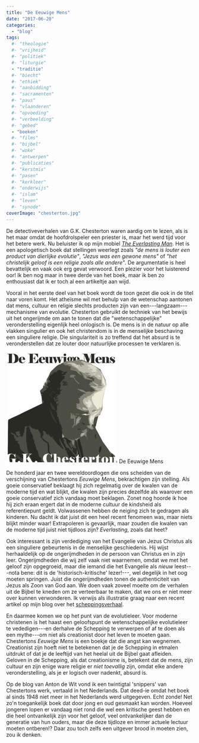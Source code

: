 ```yaml
---
title: "De Eeuwige Mens"
date: "2017-06-20"
categories: 
  - "blog"
tags:
  #- "theologie"
  #- "vrijheid"
  #- "politiek"
  #- "liturgie"
  - "traditie"
  #- "biecht"
  #- "ethiek"
  #- "aanbidding"
  #- "sacramenten"
  #- "paus"
  #- "vlaanderen"
  #- "opvoeding"
  #- "verbeelding"
  #- "gebed"
  - "boeken"
  #- "films"
  #- "bijbel"
  #- "woke"
  #- "antwerpen"
  #- "publicaties"
  #- "kerstmis"
  #- "pasen"
  #- "kerkleer"
  #- "onderwijs"
  #- "islam"
  #- "leven"
  #- "synode"
coverImage: "chesterton.jpg"
---
```


De detectiveverhalen van G.K. Chesterton waren aardig om te lezen, als is het maar omdat de hoofdrolspeler een priester is, maar het werd tijd voor het betere werk. Nu beluister ik op mijn mobiel [_The Everlasting Man_](https://archive.org/details/EverlastingMan). Het is een apologetisch boek dat stellingen weerlegt zoals _"de mens is louter een product van dierlijke evolutie"_, _"Jezus was een gewone mens"_ of _"het christelijk geloof is een religie zoals alle andere"_. De argumentatie is heel bevattelijk en vaak ook erg gevat verwoord. Een plezier voor het luisterend oor! Ik ben nog maar in twee derde van het boek, maar ik ben zo enthousiast dat ik er toch al een artikeltje aan wijd.

Vooral in het eerste deel van het boek wordt de toon gezet die ook in de titel naar voren komt. Het atheïsme wil met behulp van de wetenschap aantonen dat mens, cultuur en religie slechts producten zijn van een---langzaam---mechanisme van evolutie. Chesterton gebruikt de techniek van het bewijs uit het ongerijmde om aan te tonen dat die "wetenschappelijke" veronderstelling eigenlijk heel onlogisch is. De mens is in de natuur op alle vlakken singulier en ook het christendom is in de menselijke beschaving een singuliere religie. Die singulariteit is zo treffend dat het absurd is te veronderstellen dat ze louter door natuurlijke processen te verklaren is.

![](images/gkc_ew-1200x1200-300x300.jpg) De Eeuwige Mens

De honderd jaar en twee wereldoordlogen die ons scheiden van de verschijning van Chestertons _Eeuwige Mens_, bekrachtigen zijn stelling. Als goeie conservatief beklaagt hij zich regelmatig over de kwalen van de moderne tijd en wat blijkt, die kwalen zijn precies dezelfde als waarover een goeie conservatief zich vandaag moet beklagen. Zonet nog hoorde ik hoe hij zich eraan ergert dat in de moderne cultuur de kindsheid als referentiepunt geldt. Volwassenen hebben de neiging zich te gedragen als kinderen. Nu dacht ik dat juist dit een heel recent fenomeen was, maar niets blijkt minder waar! Extrapoleren is gevaarlijk, maar zouden die kwalen van de moderne tijd juist niet tijdloos zijn? _Everlasting_, zoals dat heet?

Ook interessant is zijn verdediging van het Evangelie van Jezus Christus als een singuliere gebeurtenis in de menselijke geschiedenis. Hij wijst herhaaldelijk op de ongerijmdheden in de persoon van Christus en in zijn leer. Ongerijmdheden die wij zelf vaak niet waarnemen, omdat we met het geloof zijn opgegroeid, maar die iemand die het Evangelie als _nieuw_ leest---nota bene: dit is de 'historisch-kritische' lezer!---, wel degelijk in het oog moeten springen. Juist die ongerijmdheden tonen de authenticiteit van Jezus als Zoon van God aan. We doen vaak zoveel moeite om de verhalen uit de Bijbel te kneden om ze verteerbaar te maken, dat we ons er niet meer over kunnen verwonderen. Ik verwijs als illustratie graag naar een recent artikel op mijn blog over het [scheppingsverhaal](/blog/ik-moet-hier-iets-uit-mijn-botten-slaan-of-het-is-om-zeep/).

En daarmee komen we op het punt van de evolutieleer. Voor moderne christenen is het haast een geloofspunt de wetenschappelijke evolutieleer te vededigen---en derhalve de Schepping te verwerpen of af te doen als een mythe---om niet als creationist door het leven te moeten gaan. Chestertons _Eeuwige Mens_ is een boekje dat die angst kan wegnemen. Creationist zijn hoeft niet te betekenen dat je de Schepping in etmalen uitdrukt of dat je de leeftijd van het heelal uit de Bijbel gaat afleiden. Geloven in de Schepping, als dat creationisme is, betekent dat de mens, zijn cultuur en zijn enige ware religie er _niet toevallig_ zijn, omdat elke andere veronderstelling, als je er logisch over nadenkt, absurd is.

Op de blog van Anton de Wit vond ik een twintigtal 'snippers' van Chestertons werk, vertaald in het Nederlands. Dat deed-ie omdat het boek al sinds 1948 niet meer in het Nederlands werd uitgegeven. Echt zonde! Net zo'n toegankelijk boek dat door jong en oud gesmaakt kan worden. Hoeveel jongeren lopen er vandaag niet rond die wel een kritische geest hebben en die heel ontvankelijk zijn voor het geloof, veel ontvankelijker dan de generatie van hun ouders, maar die deze tijdloze en immer actuele lectuur moeten ontberen!? Daar zou toch zelfs een uitgever brood in moeten zien, zou ik denken.

